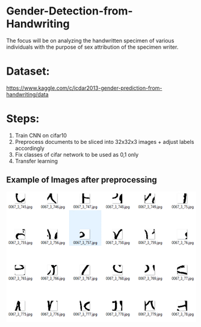 # Gender-Detection-from-Handwriting
The focus will be on analyzing the handwritten specimen of various individuals with the purpose of sex attribution of the specimen writer.

# Dataset:
https://www.kaggle.com/c/icdar2013-gender-prediction-from-handwriting/data

# Steps:
1. Train CNN on cifar10   
2. Preprocess documents to be sliced into 32x32x3 images + adjust labels accordingly   
3. Fix classes of cifar network to be used as 0,1 only
4. Transfer learning

## Example of Images after preprocessing
<img src="/readme_imgs/Picture1.png" alt="My cool logo"/>
